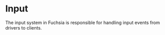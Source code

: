 # Input
The input system in Fuchsia is responsible for handling input events from drivers to clients.
